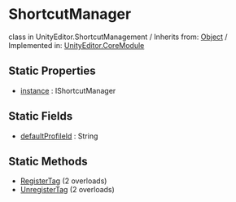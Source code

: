 # ShortcutManager
class in UnityEditor.ShortcutManagement
 / Inherits from: <a href="https://docs.unity3d.com/6000.0/Documentation/ScriptReference/Object.html">Object</a> / Implemented in: <a href="https://docs.unity3d.com/6000.0/Documentation/ScriptReference/UnityEditor.CoreModule.html">UnityEditor.CoreModule</a>

## Static Properties
- <a href="https://docs.unity3d.com/6000.0/Documentation/ScriptReference/ShortcutManager-instance.html">instance</a> : IShortcutManager

## Static Fields
- <a href="https://docs.unity3d.com/6000.0/Documentation/ScriptReference/ShortcutManager-defaultProfileId.html">defaultProfileId</a> : String

## Static Methods
- <a href="https://docs.unity3d.com/6000.0/Documentation/ScriptReference/ShortcutManager.RegisterTag.html">RegisterTag</a> (2 overloads)
- <a href="https://docs.unity3d.com/6000.0/Documentation/ScriptReference/ShortcutManager.UnregisterTag.html">UnregisterTag</a> (2 overloads)
